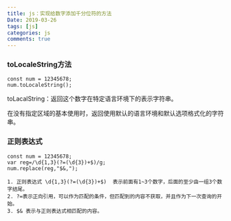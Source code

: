 ```yaml
---
title: js：实现给数字添加千分位符的方法
Date: 2019-03-26
tags: [js]
categories: js
comments: true
---
```


### toLocaleString方法

```
const num = 12345678;
num.toLocaleString();
```

toLacalString：返回这个数字在特定语言环境下的表示字符串。

在没有指定区域的基本使用时，返回使用默认的语言环境和默认选项格式化的字符串。

### 正则表达式

```
const num = 12345678;
var reg=/\d{1,3}(?=(\d{3})+$)/g;
num.replace(reg,"$&,");

1. 正则表达式 \d{1,3}(?=(\d{3})+$)  表示前面有1~3个数字，后面的至少由一组3个数字结尾。
2. ?=表示正向引用，可以作为匹配的条件，但匹配到的内容不获取，并且作为下一次查询的开始。
3. $& 表示与正则表达式相匹配的内容。
```
